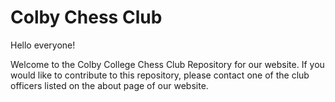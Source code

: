 # Colby Chess Club

Hello everyone! 

Welcome to the Colby College Chess Club Repository for our website.
If you would like to contribute to this repository, please contact one of the club officers listed on the about page of our website. 
